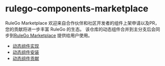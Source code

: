 # rulego-components-marketplace

RuleGo Marketplace 欢迎来自合作伙伴和社区开发者的组件上架申请以及PR，您的贡献将进一步丰富 RuleGo 的生态。
该仓库的动态组件合并到主分支后会同步到[RuleGo Marketplace](http://8.134.32.225:9090/editor/) 提供给用户使用。

- [动态组件实现](https://rulego.cc/pages/marketplace/)
- [动态组件安装](https://rulego.cc/pages/dc-install/)
- [动态组件贡献](https://rulego.cc/pages/pages/dc-publish/)
